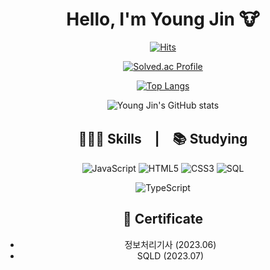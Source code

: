 
<div align='center'>
  
# Hello, I'm Young Jin 🐮
[![Hits](https://hits.seeyoufarm.com/api/count/incr/badge.svg?url=https%3A%2F%2Fgithub.com%2Fyoungjin-korea&count_bg=%233B9BD0&title_bg=%232A5057&icon=github.svg&icon_color=%23E7E7E7&title=hits&edge_flat=false)](https://hits.seeyoufarm.com)

[![Solved.ac Profile](http://mazassumnida.wtf/api/v2/generate_badge?boj=god966)](https://solved.ac/god966/)

[![Top Langs](https://github-readme-stats.vercel.app/api/top-langs/?username=youngjin-korea&layout=compact)](https://github.com/youngjin-korea/github-readme-stats)

![Young Jin's GitHub stats](https://github-readme-stats.vercel.app/api?username=youngjin-korea&theme=dark&show_icons=true)


## 🧑🏻‍💻 Skills　|　📚 Studying




![JavaScript](https://img.shields.io/badge/JavaScript-F7DF1E.svg?&style=for-the-badge&logo=JavaScript&logoColor=white)
![HTML5](https://img.shields.io/badge/HTML5-E34F26.svg?&style=for-the-badge&logo=HTML5&logoColor=white)
![CSS3](https://img.shields.io/badge/CSS3-1572B6.svg?&style=for-the-badge&logo=CSS3&logoColor=white)
![SQL](https://img.shields.io/badge/SQL-003B57.svg?&style=for-the-badge&logo=SQL&logoColor=white)




![TypeScript](https://img.shields.io/badge/TypeScript-3178C6.svg?&style=for-the-badge&logo=TypeScript&logoColor=white)




## 🪪 Certificate




- 정보처리기사 (2023.06)
- SQLD (2023.07)

</div>
